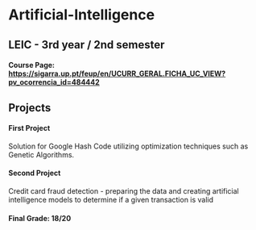 # Artificial-Intelligence

## LEIC - 3rd year / 2nd semester

#### Course Page: https://sigarra.up.pt/feup/en/UCURR_GERAL.FICHA_UC_VIEW?pv_ocorrencia_id=484442

## Projects
#### First Project
Solution for Google Hash Code utilizing optimization techniques such as Genetic Algorithms.

#### Second Project
Credit card fraud detection -  preparing the data and creating artificial intelligence models to determine if a given transaction is valid

#### Final Grade: 18/20
